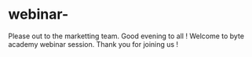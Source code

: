 # webinar-
Please out to the marketting team. 
Good evening to all ! 
Welcome to byte academy webinar session. 
Thank you for joining us !